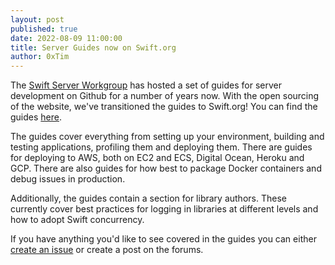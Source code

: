 ```yaml
---
layout: post
published: true
date: 2022-08-09 11:00:00
title: Server Guides now on Swift.org
author: 0xTim
---
```


The [Swift Server Workgroup](/sswg/) has hosted a set of guides for server development on Github for a number of years now. With the open sourcing of the website, we've transitioned the guides to Swift.org! You can find the guides [here](/server/guides/).

The guides cover everything from setting up your environment, building and testing applications, profiling them and deploying them. There are guides for deploying to AWS, both on EC2 and ECS, Digital Ocean, Heroku and GCP. There are also guides for how best to package Docker containers and debug issues in production.

Additionally, the guides contain a section for library authors. These currently cover best practices for logging in libraries at different levels and how to adopt Swift concurrency.

If you have anything you'd like to see covered in the guides you can either [create an issue](https://github.com/apple/swift-org-website/issues/new/choose) or create a post on the forums.